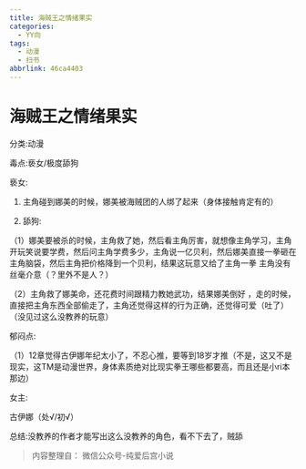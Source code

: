 ```yaml
---
title: 海贼王之情绪果实
categories:
  - YY向
tags:
  - 动漫
  - 扫书
abbrlink: 46ca4403
---
```

# 海贼王之情绪果实
分类:动漫

毒点:亵女/极度舔狗

亵女:

1.  主角碰到娜美的时候，娜美被海贼团的人绑了起来（身体接触肯定有的）

2.  舔狗:

（1）娜美要被杀的时候，主角救了她，然后看主角厉害，就想像主角学习，主角开玩笑说要学费，然后问主角学费多少，主角说一亿贝利，然后娜美直接一拳砸在主角脑袋，然后主角把价格降到一个贝利，结果这玩意又给了主角一拳
主角没有丝毫介意（？里外不是人？）

（2）主角救了娜美命，还花费时间跟精力教她武功，结果娜美倒好
，走的时候，直接把主角东西全部偷走了，主角还觉得这样的行为正确，还觉得可爱（吐了）（没见过这么没教养的玩意）

郁闷点:

（1）12章觉得古伊娜年纪太小了，不忍心推，要等到18岁才推（不是，这又不是现实，这TM是动漫世界，身体素质绝对比现实拳王哪些都要高，而且还是小ri本那边）

女主:

古伊娜（处√/初√）

总结:没教养的作者才能写出这么没教养的角色，看不下去了，贼舔


> 内容整理自： 微信公众号-纯爱后宫小说
